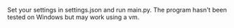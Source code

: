 Set your settings in settings.json and run main.py. The program hasn't been tested on Windows but may work using a vm. 
